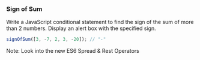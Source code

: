 ### Sign of Sum

Write a JavaScript conditional statement to find the sign of the sum of more than 2 numbers. Display an alert box with the specified sign.


```jsx
signOfSum([3, -7, 2, 3, -20]); // "-"
```

Note: Look into the new ES6 Spread & Rest Operators